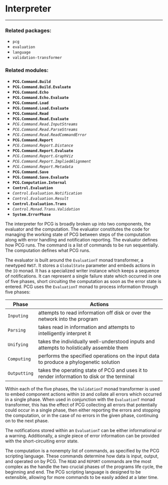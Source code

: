 
# Interpreter
---

### Related packages:
 * `pcg`
 * `evaluation`
 * `language`
 * `validation-transformer`

### Related modules:

 - **`PCG.Command.Build`**
 - **`PCG.Command.Build.Evaluate`**
 - **`PCG.Command.Echo`**
 - **`PCG.Command.Echo.Evaluate`**
 - **`PCG.Command.Load`**
 - **`PCG.Command.Load.Evaluate`**
 - **`PCG.Command.Read`**
 - **`PCG.Command.Read.Evaluate`**
 -  *`PCG.Command.Read.InputStreams`*
 -  *`PCG.Command.Read.ParseStreams`*
 -  *`PCG.Command.Read.ReadCommandError`*
 - **`PCG.Command.Report`**
 -  *`PCG.Command.Report.Distance`*
 - **`PCG.Command.Report.Evaluate`**
 -  *`PCG.Command.Report.GraphViz`*
 -  *`PCG.Command.Report.ImpliedAlignment`*
 -  *`PCG.Command.Report.Metadata`*
 - **`PCG.Command.Save`**
 - **`PCG.Command.Save.Evaluate`**
 - **`PCG.Computation.Internal`**
 - **`Control.Evaluation`**
 -  *`Control.Evaluation.Notification`*
 -  *`Control.Evaluation.Result`*
 - **`Control.Evaluation.Trans`**
 -  *`Control.Monad.Trans.Validation`*
 - **`System.ErrorPhase`**

The interpreter for PCG is broadly broken up into two components, the evaluator and the computation. The evaluator constitutes the code for managing the working state of PCG between steps of the computation along with error handling and notification reporting. The evaluator defines how PCG runs. The command is a list of commands to be run sequentially. The computation defines what PCG runs.

The evaluator is built around the `EvaluationT` monad transformer, a newtyped `RWST`. It stores a `GlobalState` parameter and embeds actions in the `IO` monad. It has a specialized writer instance which keeps a sequence of notifications. It can represent a single failure state which occurred in one of five phases, short circuiting the computation as soon as the error state is entered. PCG uses the `EvaluationT` monad to process information through five phases:

| Phase      | Actions|
|------------|--------|
|`Inputing`  | attempts to read information off disk or over the network into the program
|`Parsing`   | takes read in information and attempts to intelligently interpret it
|`Unifying`  | takes the individually well-understood inputs and attempts to holistically assemble them
|`Computing` | performs the specified operations on the input data to produce a phylogenetic solution
|`Outputting`| takes the operating state of PCG and uses it to render information to disk or the terminal

Within each of the five phases, the `ValidationT` monad transformer is used to embed component actions within `IO` and collate all errors which occurred in a single phase. When used in conjunction with the `EvaluationT` monad transformer, this has the effect of PCG collecting all errors that potentially could occur in a single phase, then either reporting the errors and stopping the computation, or in the case of no errors in the given phase, continuing on to the next phase.

The notifications stored within an `EvaluationT` can be either informational or a warning. Additionally, a single piece of error information can be provided with the short-circuiting error state.

The computation is a nonempty list of commands, as specified by the PCG scripting language. These commands determine how data is input, output, and operated on by PCG. The `READ` and `REPORT` commands are the most complex as the handle the two crucial phases of the programs life cycle, the beginning and end. The PCG scripting language is designed to be extensible, allowing for more commands to be easily added at a later time.
